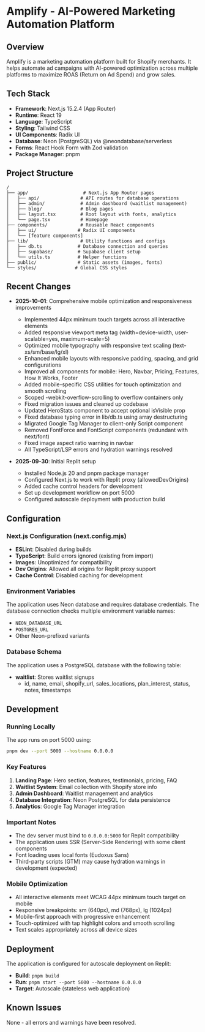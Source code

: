 # Amplify - AI-Powered Marketing Automation Platform

## Overview
Amplify is a marketing automation platform built for Shopify merchants. It helps automate ad campaigns with AI-powered optimization across multiple platforms to maximize ROAS (Return on Ad Spend) and grow sales.

## Tech Stack
- **Framework**: Next.js 15.2.4 (App Router)
- **Runtime**: React 19
- **Language**: TypeScript
- **Styling**: Tailwind CSS
- **UI Components**: Radix UI
- **Database**: Neon (PostgreSQL) via @neondatabase/serverless
- **Forms**: React Hook Form with Zod validation
- **Package Manager**: pnpm

## Project Structure
```
/
├── app/                    # Next.js App Router pages
│   ├── api/               # API routes for database operations
│   ├── admin/             # Admin dashboard (waitlist management)
│   ├── blog/              # Blog pages
│   ├── layout.tsx         # Root layout with fonts, analytics
│   └── page.tsx           # Homepage
├── components/            # Reusable React components
│   ├── ui/               # Radix UI components
│   └── [feature components]
├── lib/                   # Utility functions and configs
│   ├── db.ts             # Database connection and queries
│   ├── supabase/         # Supabase client setup
│   └── utils.ts          # Helper functions
├── public/               # Static assets (images, fonts)
└── styles/              # Global CSS styles
```

## Recent Changes
- **2025-10-01**: Comprehensive mobile optimization and responsiveness improvements
  - Implemented 44px minimum touch targets across all interactive elements
  - Added responsive viewport meta tag (width=device-width, user-scalable=yes, maximum-scale=5)
  - Optimized mobile typography with responsive text scaling (text-xs/sm/base/lg/xl)
  - Enhanced mobile layouts with responsive padding, spacing, and grid configurations
  - Improved all components for mobile: Hero, Navbar, Pricing, Features, How It Works, Footer
  - Added mobile-specific CSS utilities for touch optimization and smooth scrolling
  - Scoped -webkit-overflow-scrolling to overflow containers only
  - Fixed migration issues and cleaned up codebase
  - Updated HeroStats component to accept optional isVisible prop
  - Fixed database typing error in lib/db.ts using array destructuring
  - Migrated Google Tag Manager to client-only Script component
  - Removed FontForce and FontScript components (redundant with next/font)
  - Fixed image aspect ratio warning in navbar
  - All TypeScript/LSP errors and hydration warnings resolved

- **2025-09-30**: Initial Replit setup
  - Installed Node.js 20 and pnpm package manager
  - Configured Next.js to work with Replit proxy (allowedDevOrigins)
  - Added cache control headers for development
  - Set up development workflow on port 5000
  - Configured autoscale deployment with production build

## Configuration

### Next.js Configuration (next.config.mjs)
- **ESLint**: Disabled during builds
- **TypeScript**: Build errors ignored (existing from import)
- **Images**: Unoptimized for compatibility
- **Dev Origins**: Allowed all origins for Replit proxy support
- **Cache Control**: Disabled caching for development

### Environment Variables
The application uses Neon database and requires database credentials. The database connection checks multiple environment variable names:
- `NEON_DATABASE_URL`
- `POSTGRES_URL`
- Other Neon-prefixed variants

### Database Schema
The application uses a PostgreSQL database with the following table:
- **waitlist**: Stores waitlist signups
  - id, name, email, shopify_url, sales_locations, plan_interest, status, notes, timestamps

## Development

### Running Locally
The app runs on port 5000 using:
```bash
pnpm dev --port 5000 --hostname 0.0.0.0
```

### Key Features
1. **Landing Page**: Hero section, features, testimonials, pricing, FAQ
2. **Waitlist System**: Email collection with Shopify store info
3. **Admin Dashboard**: Waitlist management and analytics
4. **Database Integration**: Neon PostgreSQL for data persistence
5. **Analytics**: Google Tag Manager integration

### Important Notes
- The dev server must bind to `0.0.0.0:5000` for Replit compatibility
- The application uses SSR (Server-Side Rendering) with some client components
- Font loading uses local fonts (Eudoxus Sans)
- Third-party scripts (GTM) may cause hydration warnings in development (expected)

### Mobile Optimization
- All interactive elements meet WCAG 44px minimum touch target on mobile
- Responsive breakpoints: sm (640px), md (768px), lg (1024px)
- Mobile-first approach with progressive enhancement
- Touch-optimized with tap highlight colors and smooth scrolling
- Text scales appropriately across all device sizes

## Deployment
The application is configured for autoscale deployment on Replit:
- **Build**: `pnpm build`
- **Run**: `pnpm start --port 5000 --hostname 0.0.0.0`
- **Target**: Autoscale (stateless web application)

## Known Issues
None - all errors and warnings have been resolved.
